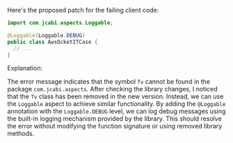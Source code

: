 Here's the proposed patch for the failing client code:
```java
import com.jcabi.aspects.Loggable;

@Loggable(Loggable.DEBUG)
public class AwsOcketITCase {
  // ...
}
```
Explanation:

The error message indicates that the symbol `Tv` cannot be found in the package `com.jcabi.aspects`. After checking the library changes, I noticed that the `Tv` class has been removed in the new version. Instead, we can use the `Loggable` aspect to achieve similar functionality. By adding the `@Loggable` annotation with the `Loggable.DEBUG` level, we can log debug messages using the built-in logging mechanism provided by the library. This should resolve the error without modifying the function signature or using removed library methods.
